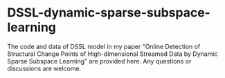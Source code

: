 # DSSL-dynamic-sparse-subspace-learning
The code and data of DSSL model in my paper "Online Detection of Structural Change Points of High-dimensional Streamed Data by Dynamic Sparse Subspace Learning" are provided here. Any questions or discussions are welcome.
